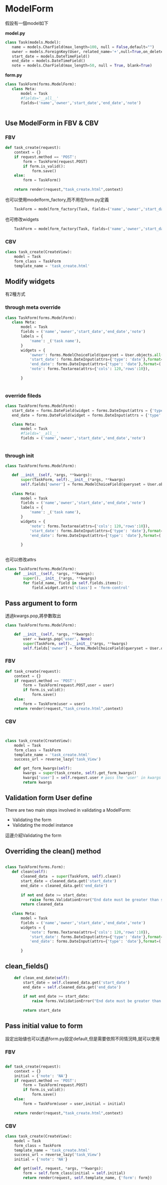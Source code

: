 # ModelForm



假設有一個model如下

**model.py**

 ```python 
class Task(models.Model):    
    name = models.CharField(max_length=100, null = False,default="")    
    owner = models.ForeignKey(User, related_name='+',null=True,on_delete=models.CASCADE,blank=True)
    start_date = models.DateTimeField()	
    end_date = models.DateTimeField()	
    note = models.CharField(max_length=50, null = True, blank=True)
 ```

**form.py**
 ```python 
class TaskForm(forms.ModelForm):   
    class Meta:
        model = Task     
        #fields='__all__'        
        fields=('name','owner','start_date','end_date','note')	
    
```

## Use ModelForm in FBV & CBV

### FBV
```python 
def task_create(request):    
    context = {}    
    if request.method == 'POST':        
        form = TaskForm(request.POST)
        if form.is_valid():  
            form.save()
    else:
        form = TaskForm()
    
    return render(request,"task_create.html",context)

``` 
也可以使用modelform_factory,而不用在form.py定義

```python 
    TaskForm = modelform_factory(Task, fields=('name','owner','start_date','end_date','note'))   
``` 
也可修改widgets

```python 
    TaskForm = modelform_factory(Task, fields=('name','owner','start_date','end_date','note'),widgets={'note': forms.Textarea(attrs={'cols': 120,'rows':10})})
``` 

### CBV

```python 		
class task_create(CreateView):
    model = Task
    form_class = TaskForm	
    template_name = 'task_create.html'
```  

## Modify widgets
有2種方式

### through meta override

 ```python 
class TaskForm(forms.ModelForm):    
    class Meta:
        model = Task
        fields = ('name','owner','start_date','end_date','note')	
        labels = {
            'name': _('task name'),
        }
        widgets = { 
            'owner': forms.ModelChoiceField(queryset = User.objects.all()),
            'start_date': forms.DateInput(attrs={'type': 'date'},format=('%Y-%m-%d'))),
            'end_date': forms.DateInput(attrs={'type': 'date'},format=('%Y-%m-%d'))),
            'note': forms.Textarea(attrs={'cols': 120,'rows':10}),
           
		}       
    
```    

### override fileds
 ```python 
class TaskForm(forms.ModelForm):   
    start_date = forms.DateField(widget = forms.DateInput(attrs = {'type': 'date'},format=('%Y-%m-%d')))	
    end_date = forms.DateField(widget = forms.DateInput(attrs = {'type': 'date'},format=('%Y-%m-%d')))

    class Meta:
        model = Task     
        #fields='__all__'        
        fields = ('name','owner','start_date','end_date','note')	
    
```


    
### through init

 ```python 
class TaskForm(forms.ModelForm):   

    def __init__(self, *args, **kwargs):       
        super(TaskForm, self).__init__(*args, **kwargs)      
        self.fields['owner'] = forms.ModelChoiceField(queryset = User.objects.filter(first_name = 'Jame'))
        
    class Meta:
        model = Task
        fields = ('name','owner','start_date','end_date','note')	
        labels = {
            'name': _('task name'),
        }
        widgets = { 
            'note': forms.Textarea(attrs={'cols': 120,'rows':10}),
            'start_date': forms.DateInput(attrs={'type': 'date'},format=('%Y-%m-%d'))),
            'end_date': forms.DateInput(attrs={'type': 'date'},format=('%Y-%m-%d'))),
           
		}      
    
```        

也可以修改attrs
```python 
class TaskForm(forms.ModelForm):   
    def __init__(self, *args, **kwargs):
        super().__init__(*args, **kwargs)
        for field_name, field in self.fields.items():
            field.widget.attrs['class'] = 'form-control'
```        



## Pass argument to form 

透過kwargs.pop,將參數取出

```python 
class TaskForm(forms.ModelForm):   

    def __init__(self, *args, **kwargs):
        user = kwargs.pop('user', None)     
        super(TaskForm, self).__init__(*args, **kwargs)      
        self.fields['owner'] = forms.ModelChoiceField(queryset = User.objects.filter( first_name = user.first_name)) 
```      
    
### FBV 

```python 
def task_create(request):    
    context = {}    
    if request.method == 'POST':        
        form = TaskForm(request.POST,user = user)
        if form.is_valid():  
            form.save()
    else:
        form = TaskForm(user = user)    
    return render(request,"task_create.html",context)

```   

### CBV 

```python 

		
class task_create(CreateView):
    model = Task
    form_class = TaskForm	
    template_name = 'task_create.html'
    success_url = reverse_lazy('task_View')

    def get_form_kwargs(self):
        kwargs = super(task_create, self).get_form_kwargs()
        kwargs['user'] = self.request.user # pass the 'user' in kwargs
        return kwargs   
```   

## Validation form User define 
There are two main steps involved in validating a ModelForm:
<ul>
    <li>Validating the form</li>
    <li>Validating the model instance</li>
</ul>
這邊介紹Validating the form

## Overriding the clean() method

 ```python 
 
class TaskForm(forms.Form):   
    def clean(self):          
        cleaned_data  = super(TaskForm, self).clean()  
        start_date = cleaned_data.get('start_date') 
        end_date = cleaned_data.get('end_date') 
        
        if not end_date >= start_date:     
            raise forms.ValidationError("End date must be greater than start date")
        return cleaned_data     
    
    class Meta:
        model = Task
        fields = ('name','owner','start_date','end_date','note')	       
        widgets = { 
            'note': forms.Textarea(attrs={'cols': 120,'rows':10}),
            'start_date': forms.DateInput(attrs={'type': 'date'},format=('%Y-%m-%d'))),
            'end_date': forms.DateInput(attrs={'type': 'date'},format=('%Y-%m-%d'))),
           
		}  
```
## clean_fields()

```python  
    def clean_end_date(self):           
        start_date = self.cleaned_data.get('start_date') 
        end_date = self.cleaned_data.get('end_date') 
  
        if not end_date >= start_date:    
            raise forms.ValidationError("End date must be greater than start date")
            
        return start_date 
```



## Pass initial value to form 
設定出始値也可以透過form.py設定default,但是需要依照不同情況時,就可以使用




### FBV 

```python 

def task_create(request):    
    context = {}
    initial = {'note': 'NA'}
    if request.method == 'POST':        
        form = TaskForm(request.POST)
        if form.is_valid():  
            form.save()
    else:
        form = TaskForm(user = user,initial = initial)
    
    return render(request,"task_create.html",context)

```   

### CBV 

```python 		
class task_create(CreateView):
    model = Task
    form_class = TaskForm	
    template_name = 'task_create.html'
    success_url = reverse_lazy('task_View')
    initial = {'note': 'NA'}

    def get(self, request, *args, **kwargs):
        form = self.form_class(initial = self.initial)
        return render(request, self.template_name, {'form': form})        

```  










    
    
    
    
    
    
    